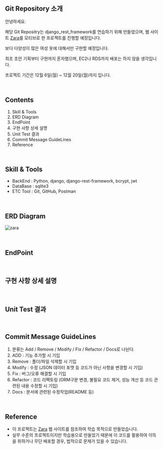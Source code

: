 ## Git Repository 소개

안녕하세요.

해당 Git Repositry는 django_rest_framework를 연습하기 위해 만들었으며, 웹 사이트 [Zara](https://www.zara.com/kr/)를 모티브로 한 프로젝트를 진행할 예정입니다.

보다 다양성이 많은 여성 옷에 대해서만 구현할 예정입니다.

최초 초안 기획부터 구현까지 혼자했으며, EC2나 RDS까지 배포는 하지 않을 생각입니다.

프로젝트 기간은 12월 6일(월) ~ 12월 20일(월)까지 입니다.

<br>

## Contents

1. Skill & Tools
2. ERD Diagram
3. EndPoint
4. 구현 사항 상세 설명
5. Unit Test 결과
6. Commit Message GuideLines
7. Reference

<br>

## Skill & Tools
* BackEnd : Python, django, django-rest-framework, bcrypt, jwt
* DataBase : sqlite3
* ETC Tool : Git, GitHub, Postman

<br>

## ERD Diagram

![zara](https://user-images.githubusercontent.com/88086271/144640885-edc5a3d4-cf7f-49e7-9b98-28873329471e.png)


<br>

## EndPoint

<br>

## 구현 사항 상세 설명

<br>

## Unit Test 결과

<br>

## Commit Message GuideLines

1. 분류는 Add / Remove / Modify / Fix / Refactor / Docs로 나뉜다.
2. ADD : 기능 추가할 시 기입
3. Remove : 폴더/파일 삭제할 시 기입
4. Modify : 수정 (JSON 데이터 포맷 등 코드가 아닌 사항을 변경할 시 기입)
5. Fix : 버그/오류 해결할 시 기입
6. Refactor : 코드 리팩토링 (ORM구문 변경, 불필요 코드 제거, 성능 개선 등 코드 관련된 내용 수정할 시 기입)
7. Docs : 문서에 관련된 수정작업(README 등)

<br>

## Reference
* 이 프로젝트는 [Zara](https://www.zara.com/kr/) 웹 사이트를 참조하여 학습 목적으로 만들었습니다.
* 실무 수준의 프로젝트이지만 학습용으로 만들었기 때문에 이 코드를 활용하여 이득을 취하거나 무단 배포할 경우, 법적으로 문제가 있을 수 있습니다.
